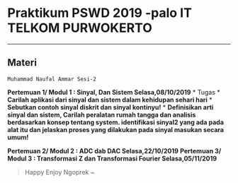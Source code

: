 # Praktikum PSWD 2019 -palo IT TELKOM PURWOKERTO

---

## Materi

`Muhammad Naufal Ammar Sesi-2`

**Pertemuan 1/ Modul 1 : Sinyal, Dan Sistem	Selasa,08/10/2019**
	* Tugas
		* **Carilah aplikasi dari sinyal dan sistem dalam kehidupan sehari hari**
		* **Sebutkan contoh sinyal diskrit dan sinyal kontinyu!**
		* **Definisikan arti sinyal dan sistem, Carilah peralatan rumah tangga dan analisis berdasarkan konsep tentang system. identifikasi sinyal2 yang ada pada alat itu dan jelaskan proses yang dilakukan pada sinyal masukan secara umum!**

**Pertemuan 2/ Modul 2 : ADC dab DAC		Selasa,22/10/2019**
**Pertemuan 3/ Modul 3 : Transformasi Z dan Transformasi Fourier	Selasa,05/11/2019**

> Happy Enjoy Ngoprek ~
